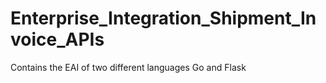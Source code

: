 # Enterprise_Integration_Shipment_Invoice_APIs
Contains the EAI of two different languages Go and Flask
